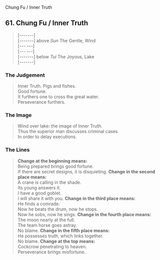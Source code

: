 Chung Fu / Inner Truth
## 61. Chung Fu / Inner Truth
> [-------]   
> [-------] above _Sun_ The Gentle, Wind  
> [--- ---]   
> [--- ---]   
> [-------] below _Tui_ The Joyous, Lake  
> [-------]
### The Judgement
> Inner Truth. Pigs and fishes.  
 Good fortune.  
 It furthers one to cross the great water.  
 Perseverance furthers.
### The Image
> Wind over lake: the image of Inner Truth.  
 Thus the superior man discusses criminal cases  
 In order to delay executions.
### The Lines

 > **Change at the beginning means:**  
 Being prepared brings good fortune.  
 If there are secret designs, it is disquieting.
 > **Change in the second place means:**  
 A crane is calling in the shade.  
 Its young answers it.  
 I have a good goblet.  
 I will share it with you.
 > **Change in the third place means:**  
 He finds a comrade.  
 Now he beats the drum, now he stops.  
 Now he sobs, now he sings.
 > **Change in the fourth place means:**  
 The moon nearly at the full.  
 The team horse goes astray.  
 No blame.
 > **Change in the fifth place means:**  
 He possesses truth, which links together.  
 No blame.
 > **Change at the top means:**  
 Cockcrow penetrating to heaven.  
 Perseverance brings misfortune.



